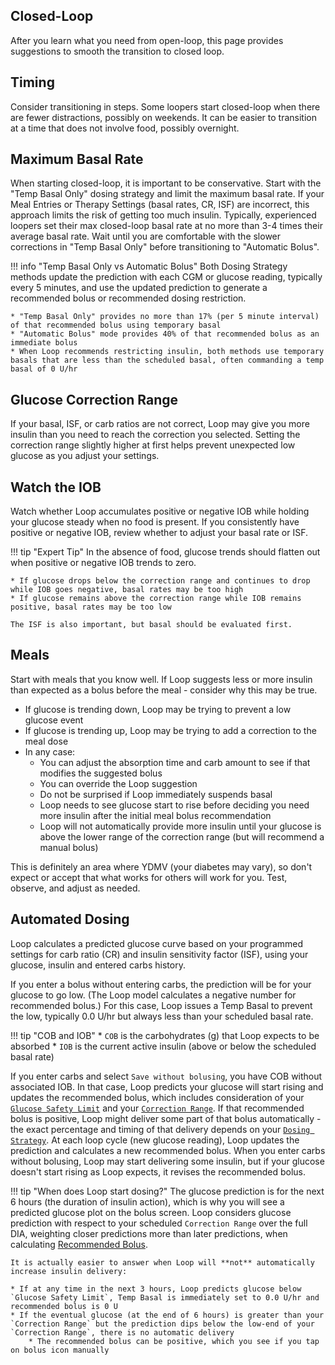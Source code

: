 ## Closed-Loop

After you learn what you need from open-loop, this page provides suggestions to smooth the transition to closed loop.

## Timing

Consider transitioning in steps.  Some loopers start closed-loop when there are fewer distractions, possibly on weekends. It can be easier to transition at a time that does not involve food, possibly overnight.

## Maximum Basal Rate

When starting closed-loop, it is important to be conservative. Start with the "Temp Basal Only" dosing strategy and limit the maximum basal rate.  If your Meal Entries or Therapy Settings (basal rates, CR, ISF) are incorrect, this approach limits the risk of getting too much insulin. Typically, experienced loopers set their max closed-loop basal rate at no more than 3-4 times their average basal rate.  Wait until you are comfortable with the slower corrections in "Temp Basal Only" before transitioning to "Automatic Bolus".

!!! info "Temp Basal Only vs Automatic Bolus"
	Both Dosing Strategy methods update the prediction with each CGM or glucose reading, typically every 5 minutes, and use the updated prediction to generate a recommended bolus or recommended dosing restriction.
	
	* "Temp Basal Only" provides no more than 17% (per 5 minute interval) of that recommended bolus using temporary basal
    * "Automatic Bolus" mode provides 40% of that recommended bolus as an immediate bolus
	* When Loop recommends restricting insulin, both methods use temporary basals that are less than the scheduled basal, often commanding a temp basal of 0 U/hr

## Glucose Correction Range

If your basal, ISF, or carb ratios are not correct, Loop may give you more insulin than you need to reach the correction you selected. Setting the correction range slightly higher at first helps prevent unexpected low glucose as you adjust your settings.

## Watch the IOB

Watch whether Loop accumulates positive or negative IOB while holding your glucose steady when no food is present.  If you consistently have positive or negative IOB, review whether to adjust your basal rate or ISF.

!!! tip "Expert Tip"
	In the absence of food, glucose trends should flatten out when positive or negative IOB trends to zero.

	* If glucose drops below the correction range and continues to drop while IOB goes negative, basal rates may be too high
	* If glucose remains above the correction range while IOB remains positive, basal rates may be too low
	
	The ISF is also important, but basal should be evaluated first.

## Meals

Start with meals that you know well. If Loop suggests less or more insulin than expected as a bolus before the meal - consider why this may be true.

* If glucose is trending down, Loop may be trying to prevent a low glucose event
* If glucose is trending up, Loop may be trying to add a correction to the meal dose
* In any case:
	* You can adjust the absorption time and carb amount to see if that modifies the suggested bolus
	* You can override the Loop suggestion
	* Do not be surprised if Loop immediately suspends basal
	* Loop needs to see glucose start to rise before deciding you need more insulin after the initial meal bolus recommendation
	* Loop will not automatically provide more insulin until your glucose is above the lower range of the correction range (but will recommend a manual bolus)

This is definitely an area where YDMV (your diabetes may vary), so don't expect or accept that what works for others will work for you.  Test, observe, and adjust as needed.

## Automated Dosing

Loop calculates a predicted glucose curve based on your programmed settings for carb ratio (CR) and insulin sensitivity factor (ISF), using your glucose, insulin and entered carbs history. 

If you enter a bolus without entering carbs, the prediction will be for your glucose to go low. (The Loop model calculates a negative number for recommended bolus.) For this case, Loop issues a Temp Basal to prevent the low, typically 0.0 U/hr but always less than your scheduled basal rate.

!!! tip "COB and IOB"
    * <code>COB</code> is the carbohydrates (g) that Loop expects to be absorbed
    * <code>IOB</code> is the current active insulin (above or below the scheduled basal rate)

If you enter carbs and select `Save without bolusing`, you have COB without associated IOB. In that case, Loop predicts your glucose will start rising and updates the recommended bolus, which includes consideration of your [`Glucose Safety Limit`](../../loop-3/therapy-settings.md#glucose-safety-limit) and your [`Correction Range`](../../loop-3/therapy-settings.md#correction-range). If that recommended bolus is positive, Loop might deliver some part of that bolus automatically - the exact percentage and timing of that delivery depends on your [`Dosing Strategy`](../../loop-3/settings.md#dosing-strategy). At each loop cycle (new glucose reading), Loop updates the prediction and calculates a new recommended bolus. When you enter carbs without bolusing, Loop may start delivering some insulin, but if your glucose doesn't start rising as Loop expects, it revises the recommended bolus.

!!! tip "When does Loop start dosing?"
    The glucose prediction is for the next 6 hours (the duration of insulin action), which is why you will see a predicted glucose plot on the bolus screen. Loop considers glucose prediction with respect to your scheduled `Correction Range` over the full DIA, weighting closer predictions more than later predictions, when calculating [Recommended Bolus](../algorithm/bolus.md).
    
    It is actually easier to answer when Loop will **not** automatically increase insulin delivery:
    
    * If at any time in the next 3 hours, Loop predicts glucose below `Glucose Safety Limit`, Temp Basal is immediately set to 0.0 U/hr and recommended bolus is 0 U
    * If the eventual glucose (at the end of 6 hours) is greater than your `Correction Range` but the prediction dips below the low-end of your `Correction Range`, there is no automatic delivery
        * The recommended bolus can be positive, which you see if you tap on bolus icon manually
